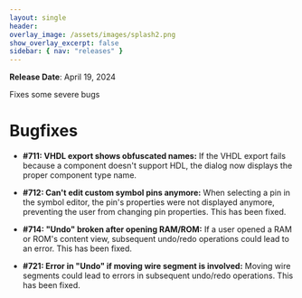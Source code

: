 ```yaml
---
layout: single
header:
overlay_image: /assets/images/splash2.png
show_overlay_excerpt: false
sidebar: { nav: "releases" }
---
```


**Release Date**: April 19, 2024

Fixes some severe bugs


# Bugfixes

* **#711: VHDL export shows obfuscated names:** If the VHDL export fails because a component doesn't support HDL, the dialog now displays the proper component type name.

* **#712: Can't edit custom symbol pins anymore:** When selecting a pin in the symbol editor, the pin's properties were not displayed anymore, preventing the user from changing pin properties. This has been fixed.

* **#714: "Undo" broken after opening RAM/ROM:** If a user opened a RAM or ROM's content view, subsequent undo/redo operations could lead to an error. This has been fixed.

* **#721: Error in "Undo" if moving wire segment is involved:** Moving wire segments could lead to errors in subsequent undo/redo operations. This has been fixed.
